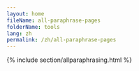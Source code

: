 ```yaml
---
layout: home
fileName: all-paraphrase-pages
folderName: tools
lang: zh
permalink: /zh/all-paraphrase-pages
---
```

{% include section/allparaphrasing.html %}